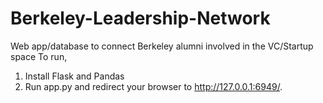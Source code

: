 # Berkeley-Leadership-Network
Web app/database to connect Berkeley alumni involved in the VC/Startup space
To run, 
1) Install Flask and Pandas
2) Run app.py and redirect your browser to http://127.0.0.1:6949/. 
